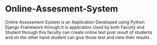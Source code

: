 # Online-Assesment-System
Online Assessment System is an Application Developed using Python Django Framework through.It is application Used by both Faculty and Student through this faculty can create online test post result of students and on the other hand student can give those test and view their results . 
